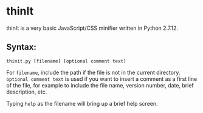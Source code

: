 # thinIt
thinIt is a very basic JavaScript/CSS minifier written in Python 2.7.12.

## Syntax:

`thinit.py [filename] [optional comment text]`

For `filename`, include the path if the file is not in the current directory.  `optional comment text` is used if you want to insert a comment as a first line of the file, for example to include the file name, version number, date, brief description, etc.

Typing `help` as the filename will bring up a brief help screen.


